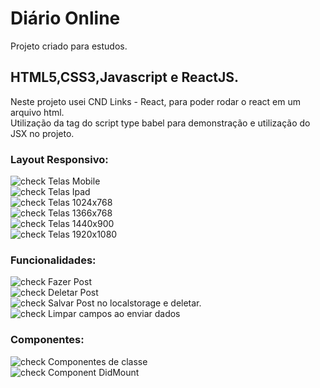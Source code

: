 # Diário Online 
Projeto criado para estudos.

## HTML5,CSS3,Javascript e ReactJS.

Neste projeto usei CND Links - React, para poder rodar o react em um arquivo html.<br/>
Utilização da tag do script type babel para demonstração e utilização do JSX no projeto.
<script src="https://unpkg.com/babel-standalone@6/babel.min.js"></script>



### Layout Responsivo:
![check](https://user-images.githubusercontent.com/52139246/97096897-3d315900-1649-11eb-8cc2-5f8cfcfd1532.png) Telas Mobile<br>
![check](https://user-images.githubusercontent.com/52139246/97096897-3d315900-1649-11eb-8cc2-5f8cfcfd1532.png) Telas Ipad<br>
![check](https://user-images.githubusercontent.com/52139246/97096897-3d315900-1649-11eb-8cc2-5f8cfcfd1532.png) Telas 1024x768<br>
![check](https://user-images.githubusercontent.com/52139246/97096897-3d315900-1649-11eb-8cc2-5f8cfcfd1532.png) Telas 1366x768<br>
![check](https://user-images.githubusercontent.com/52139246/97096897-3d315900-1649-11eb-8cc2-5f8cfcfd1532.png) Telas 1440x900<br>
![check](https://user-images.githubusercontent.com/52139246/97096897-3d315900-1649-11eb-8cc2-5f8cfcfd1532.png) Telas 1920x1080<br>

### Funcionalidades:
![check](https://user-images.githubusercontent.com/52139246/97097190-6f908580-164c-11eb-970d-97f8f141a690.png) Fazer  Post <br>
![check](https://user-images.githubusercontent.com/52139246/97097190-6f908580-164c-11eb-970d-97f8f141a690.png) Deletar Post<br>
![check](https://user-images.githubusercontent.com/52139246/97097190-6f908580-164c-11eb-970d-97f8f141a690.png) Salvar Post no localstorage e deletar.<br>
![check](https://user-images.githubusercontent.com/52139246/97097190-6f908580-164c-11eb-970d-97f8f141a690.png) Limpar campos ao enviar dados

### Componentes:
![check](https://user-images.githubusercontent.com/52139246/97097190-6f908580-164c-11eb-970d-97f8f141a690.png) Componentes de classe<br>
![check](https://user-images.githubusercontent.com/52139246/97097190-6f908580-164c-11eb-970d-97f8f141a690.png) Component DidMount<br>

